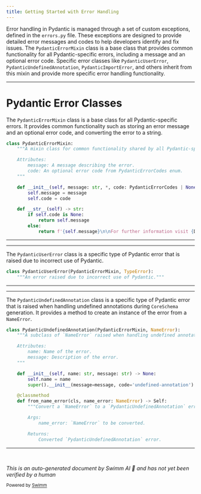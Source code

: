 ```yaml
---
title: Getting Started with Error Handling
---
```

Error handling in Pydantic is managed through a set of custom exceptions, defined in the `errors.py` file. These exceptions are designed to provide detailed error messages and codes to help developers identify and fix issues. The `PydanticErrorMixin` class is a base class that provides common functionality for all Pydantic-specific errors, including a message and an optional error code. Specific error classes like `PydanticUserError`, `PydanticUndefinedAnnotation`, `PydanticImportError`, and others inherit from this mixin and provide more specific error handling functionality.

<SwmSnippet path="/pydantic/errors.py" line="71">

---

# Pydantic Error Classes

The `PydanticErrorMixin` class is a base class for all Pydantic-specific errors. It provides common functionality such as storing an error message and an optional error code, and converting the error to a string.

```python
class PydanticErrorMixin:
    """A mixin class for common functionality shared by all Pydantic-specific errors.

    Attributes:
        message: A message describing the error.
        code: An optional error code from PydanticErrorCodes enum.
    """

    def __init__(self, message: str, *, code: PydanticErrorCodes | None) -> None:
        self.message = message
        self.code = code

    def __str__(self) -> str:
        if self.code is None:
            return self.message
        else:
            return f'{self.message}\n\nFor further information visit {DEV_ERROR_DOCS_URL}{self.code}'
```

---

</SwmSnippet>

<SwmSnippet path="/pydantic/errors.py" line="90">

---

The `PydanticUserError` class is a specific type of Pydantic error that is raised due to incorrect use of Pydantic.

```python
class PydanticUserError(PydanticErrorMixin, TypeError):
    """An error raised due to incorrect use of Pydantic."""


```

---

</SwmSnippet>

<SwmSnippet path="/pydantic/errors.py" line="94">

---

The `PydanticUndefinedAnnotation` class is a specific type of Pydantic error that is raised when handling undefined annotations during `CoreSchema` generation. It provides a method to create an instance of the error from a `NameError`.

```python
class PydanticUndefinedAnnotation(PydanticErrorMixin, NameError):
    """A subclass of `NameError` raised when handling undefined annotations during `CoreSchema` generation.

    Attributes:
        name: Name of the error.
        message: Description of the error.
    """

    def __init__(self, name: str, message: str) -> None:
        self.name = name
        super().__init__(message=message, code='undefined-annotation')

    @classmethod
    def from_name_error(cls, name_error: NameError) -> Self:
        """Convert a `NameError` to a `PydanticUndefinedAnnotation` error.

        Args:
            name_error: `NameError` to be converted.

        Returns:
            Converted `PydanticUndefinedAnnotation` error.
```

---

</SwmSnippet>

&nbsp;

*This is an auto-generated document by Swimm AI 🌊 and has not yet been verified by a human*

<SwmMeta version="3.0.0" repo-id="Z2l0aHViJTNBJTNBREVNTy1weWRhbnRpYyUzQSUzQWdpbGFkbmF2b3Q=" repo-name="DEMO-pydantic" doc-type="overview"><sup>Powered by [Swimm](/)</sup></SwmMeta>
